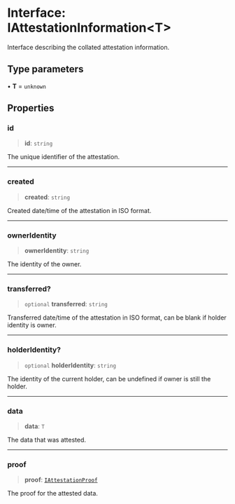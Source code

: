# Interface: IAttestationInformation\<T\>

Interface describing the collated attestation information.

## Type parameters

• **T** = `unknown`

## Properties

### id

> **id**: `string`

The unique identifier of the attestation.

***

### created

> **created**: `string`

Created date/time of the attestation in ISO format.

***

### ownerIdentity

> **ownerIdentity**: `string`

The identity of the owner.

***

### transferred?

> `optional` **transferred**: `string`

Transferred date/time of the attestation in ISO format, can be blank if holder identity is owner.

***

### holderIdentity?

> `optional` **holderIdentity**: `string`

The identity of the current holder, can be undefined if owner is still the holder.

***

### data

> **data**: `T`

The data that was attested.

***

### proof

> **proof**: [`IAttestationProof`](IAttestationProof.md)

The proof for the attested data.
